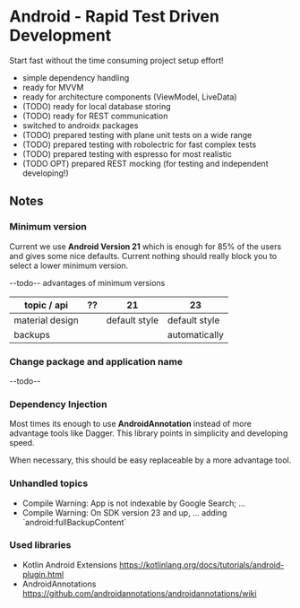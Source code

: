 # Android - Rapid Test Driven Development

Start fast without the time consuming project setup effort!

* simple dependency handling
* ready for MVVM
* ready for architecture components (ViewModel, LiveData)
* (TODO) ready for local database storing
* (TODO) ready for REST communication
* switched to androidx packages
* (TODO) prepared testing with plane unit tests on a wide range
* (TODO) prepared testing with robolectric for fast complex tests
* (TODO) prepared testing with espresso for most realistic
* (TODO OPT) prepared REST mocking (for testing and independent developing!)

## Notes

### Minimum version

Current we use **Android Version 21** which is enough for 85% of the users and gives some nice defaults.
Current nothing should really block you to select a lower minimum version.

--todo-- advantages of minimum versions

topic / api | ?? | 21 | 23
---|---|---|---
material design ||default style|default style
backups ||| automatically

### Change package and application name

--todo--

### Dependency Injection

Most times its enough to use **AndroidAnnotation** instead of more advantage tools like Dagger.
This library points in simplicity and developing speed.

When necessary, this should be easy replaceable by a more advantage tool.

### Unhandled topics

* Compile Warning: App is not indexable by Google Search; ...
* Compile Warning: On SDK version 23 and up, ... adding \`android:fullBackupContent\`


### Used libraries

* Kotlin Android Extensions https://kotlinlang.org/docs/tutorials/android-plugin.html
* AndroidAnnotations https://github.com/androidannotations/androidannotations/wiki